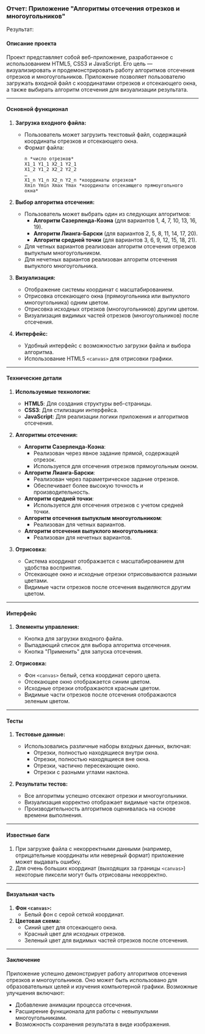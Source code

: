 ### Отчет: Приложение "Алгоритмы отсечения отрезков и многоугольников"

Результат:

#### **Описание проекта**
Проект представляет собой веб-приложение, разработанное с использованием HTML5, CSS3 и JavaScript. Его цель — визуализировать и продемонстрировать работу алгоритмов отсечения отрезков и многоугольников. Приложение позволяет пользователю загружать входной файл с координатами отрезков и отсекающего окна, а также выбирать алгоритм отсечения для визуализации результата.

---

#### **Основной функционал**
1. **Загрузка входного файла:**
   - Пользователь может загрузить текстовый файл, содержащий координаты отрезков и отсекающего окна.
   - Формат файла:
     ```
     n *число отрезков*
     X1_1 Y1_1 X2_1 Y2_1
     X1_2 Y1_2 X2_2 Y2_2
     …
     X1_n Y1_n X2_n Y2_n *координаты отрезков*
     Xmin Ymin Xmax Ymax *координаты отсекающего прямоугольного окна*
     ```

2. **Выбор алгоритма отсечения:**
   - Пользователь может выбрать один из следующих алгоритмов:
     - **Алгоритм Сазерленда-Коэна** (для вариантов 1, 4, 7, 10, 13, 16, 19).
     - **Алгоритм Лианга-Барски** (для вариантов 2, 5, 8, 11, 14, 17, 20).
     - **Алгоритм средней точки** (для вариантов 3, 6, 9, 12, 15, 18, 21).
   - Для четных вариантов реализован алгоритм отсечения отрезков выпуклым многоугольником.
   - Для нечетных вариантов реализован алгоритм отсечения выпуклого многоугольника.

3. **Визуализация:**
   - Отображение системы координат с масштабированием.
   - Отрисовка отсекающего окна (прямоугольника или выпуклого многоугольника) одним цветом.
   - Отрисовка исходных отрезков (многоугольников) другим цветом.
   - Визуализация видимых частей отрезков (многоугольников) после отсечения.

4. **Интерфейс:**
   - Удобный интерфейс с возможностью загрузки файла и выбора алгоритма.
   - Использование HTML5 `<canvas>` для отрисовки графики.

---

#### **Технические детали**
1. **Используемые технологии:**
   - **HTML5**: Для создания структуры веб-страницы.
   - **CSS3**: Для стилизации интерфейса.
   - **JavaScript**: Для реализации логики приложения и алгоритмов отсечения.

2. **Алгоритмы отсечения:**
   - **Алгоритм Сазерленда-Коэна**:
     - Реализован через явное задание прямой, содержащей отрезок.
     - Используется для отсечения отрезков прямоугольным окном.
   - **Алгоритм Лианга-Барски**:
     - Реализован через параметрическое задание отрезков.
     - Обеспечивает более высокую точность и производительность.
   - **Алгоритм средней точки**:
     - Используется для отсечения отрезков с учетом средней точки.
   - **Алгоритм отсечения выпуклым многоугольником**:
     - Реализован для четных вариантов.
   - **Алгоритм отсечения выпуклого многоугольника**:
     - Реализован для нечетных вариантов.

3. **Отрисовка:**
   - Система координат отображается с масштабированием для удобства восприятия.
   - Отсекающее окно и исходные отрезки отрисовываются разными цветами.
   - Видимые части отрезков после отсечения выделяются другим цветом.

---

#### **Интерфейс**
1. **Элементы управления:**
   - Кнопка для загрузки входного файла.
   - Выпадающий список для выбора алгоритма отсечения.
   - Кнопка "Применить" для запуска отсечения.

2. **Отрисовка:**
   - Фон `<canvas>` белый, сетка координат серого цвета.
   - Отсекающее окно отображается синим цветом.
   - Исходные отрезки отображаются красным цветом.
   - Видимые части отрезков после отсечения отображаются зеленым цветом.

---

#### **Тесты**
1. **Тестовые данные:**
   - Использовались различные наборы входных данных, включая:
     - Отрезки, полностью находящиеся внутри окна.
     - Отрезки, полностью находящиеся вне окна.
     - Отрезки, частично пересекающие окно.
     - Отрезки с разными углами наклона.

2. **Результаты тестов:**
   - Все алгоритмы успешно отсекают отрезки и многоугольники.
   - Визуализация корректно отображает видимые части отрезков.
   - Производительность алгоритмов оценивалась на основе времени выполнения.

---

#### **Известные баги**
1. При загрузке файла с некорректными данными (например, отрицательные координаты или неверный формат) приложение может выдавать ошибку.
2. Для очень больших координат (выходящих за границы `<canvas>`) некоторые пиксели могут быть отрисованы некорректно.

---

#### **Визуальная часть**
1. **Фон `<canvas>`:**
   - Белый фон с серой сеткой координат.
2. **Цветовая схема:**
   - Синий цвет для отсекающего окна.
   - Красный цвет для исходных отрезков.
   - Зеленый цвет для видимых частей отрезков после отсечения.

---

#### **Заключение**
Приложение успешно демонстрирует работу алгоритмов отсечения отрезков и многоугольников. Оно может быть использовано для образовательных целей и изучения компьютерной графики. Возможные улучшения включают:
- Добавление анимации процесса отсечения.
- Расширение функционала для работы с невыпуклыми многоугольниками.
- Возможность сохранения результата в виде изображения.
